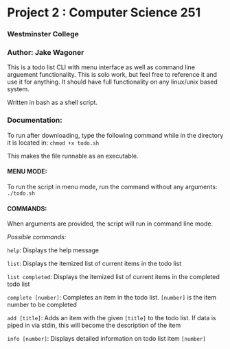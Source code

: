 # Project 2 : Computer Science 251
### Westminster College

### Author: Jake Wagoner

This is a todo list CLI with menu interface as well as command line arguement functionality.
This is solo work, but feel free to reference it and use it for anything. It should have full functionality on any linux/unix based system.

Written in bash as a shell script.


### Documentation:
To run after downloading, type the following command while in the directory it is located in:
`chmod +x todo.sh`

This makes the file runnable as an executable.

#### MENU MODE:
To run the script in menu mode, run the command without any arguments: `./todo.sh`

#### COMMANDS:
When arguments are provided, the script will run in command line mode.

_Possible commands:_

`help`: Displays the help message

`list`: Displays the itemized list of current items in the todo list

`list completed`: Displays the itemized list of current items in the completed todo list

`complete [number]`: Completes an item in the todo list. `[number]` is the item number to be completed

`add [title]`: Adds an item with the given `[title]` to the todo list. If data is piped in via stdin, this will become the description of the item

`info [number]`: Displays detailed information on todo list item `[number]`
